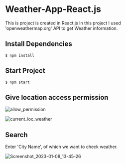 # Weather-App-React.js
This is project is created in React.js
In this project I used 'openweathermap.org' API to get Weather information.

## Install Dependencies
```
$ npm install
```

## Start Project
```
$ npm start
```

## Give location access permission

![allow_permission](https://user-images.githubusercontent.com/102342620/211186950-6c7ed4e2-406c-4da7-ad07-ea986710debb.png)

![current_loc_weather](https://user-images.githubusercontent.com/102342620/211186967-2abb8a67-13e6-436d-82dc-ebea8d41f8d3.png)

## Search
Enter 'City Name', of which we want to check weather.

![Screenshot_2023-01-08_13-45-26](https://user-images.githubusercontent.com/102342620/211187072-6c9e35a9-46ab-4323-8f3b-7561eff01c9c.png)


